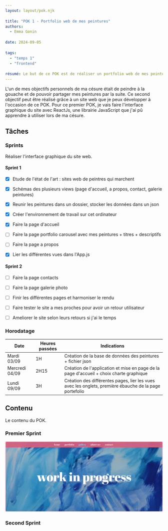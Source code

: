 ```yaml
---
layout: layout/pok.njk

title: "POK 1 - Portfolio web de mes peintures"
authors:
  - Emma Gonin

date: 2024-09-05

tags:
  - "temps 1"
  - "frontend"

résumé: Le but de ce POK est de réaliser un portfolio web de mes peintures réalisées pendant ma césure.
---
```


L'un de mes objectifs personnels de ma césure était de peindre à la gouache et de pouvoir partager mes peintures par la suite. Ce second objectif peut être réalisé grâce à un site web que je peux développer à l'occasion de ce POK. Pour ce premier POK, je vais faire l'interface graphique du site avec ReactJs, une librairie JavaScript que j'ai pû apprendre à utiliser lors de ma césure.

## Tâches

### Sprints

Réaliser l'interface graphique du site web.

#### Sprint 1

- [x] Etude de l'état de l'art : sites web de peintres qui marchent
- [x] Schémas des plusieurs views (page d'accueil, a propos, contact, galerie peintures)
- [x] Reunir les peintures dans un dossier, stocker les données dans un json
- [x] Créer l'environnement de travail sur cet ordinateur

- [x] Faire la page d'accueil
- [ ] Faire la page portfolio carousel avec mes peintures + titres + descriptifs 
- [ ] Faire la page a propos
- [x] Lier les différentes vues dans l'App.js


#### Sprint 2

- [ ] Faire la page contacts
- [ ] Faire la page galerie photo
- [ ] Finir les différentes pages et harmoniser le rendu
- [ ] Faire tester le site a mes proches pour avoir un retour utilisateur
- [ ] Ameliorer le site selon leurs retours si j'ai le temps


### Horodatage

| Date | Heures passées | Indications |
| -------- | -------- |-------- |
| Mardi 03/09  | 1H  | Création de la base de données des peintures + fichier json |
| Mercredi 04/09  | 2H15  | Création de l'application et mise en page de la page d'accueil + choix charte graphique |
| Lundi 09/09  | 3H  | Création des différentes pages, lier les vues avec les onglets, première ébauche de la page portefolio |

## Contenu

Le contenu du POK.

### Premier Sprint

<img src="wip.png"  width=800px>

### Second Sprint
